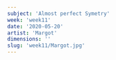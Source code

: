 ```yaml
---
subject: 'Almost perfect Symetry'
week: 'week11'
date: '2020-05-20'
artist: 'Margot'
dimensions: ''
slug: 'week11/Margot.jpg'
---
```


